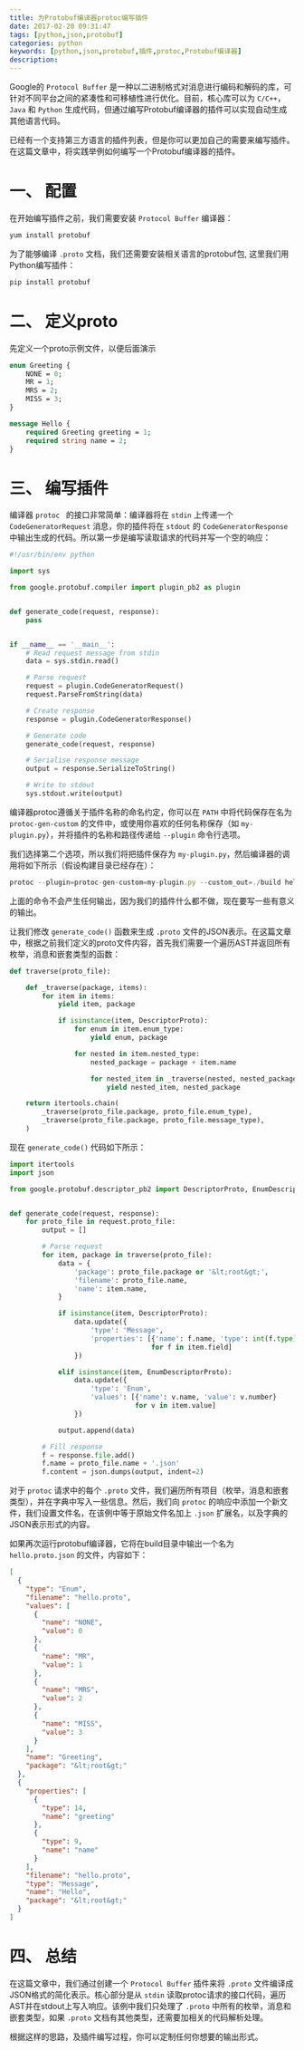 ```yaml
---
title: 为Protobuf编译器protoc编写插件
date: 2017-02-20 09:31:47
tags: [python,json,protobuf]
categories: python
keywords: [python,json,protobuf,插件,protoc,Protobuf编译器]
description:
---
```


Google的 `Protocol Buffer` 是一种以二进制格式对消息进行编码和解码的库，可针对不同平台之间的紧凑性和可移植性进行优化。目前，核心库可以为 `C/C++`，`Java` 和 `Python` 生成代码，但通过编写Protobuf编译器的插件可以实现自动生成其他语言代码。

已经有一个支持第三方语言的插件列表，但是你可以更加自己的需要来编写插件。在这篇文章中，将实践举例如何编写一个Protobuf编译器的插件。

# 一、 配置
在开始编写插件之前，我们需要安装 `Protocol Buffer` 编译器：
```sh
yum install protobuf
```

为了能够编译 `.proto` 文档，我们还需要安装相关语言的protobuf包, 这里我们用Python编写插件：
```sh
pip install protobuf
```

<!-- more -->

# 二、 定义proto
先定义一个proto示例文件，以便后面演示
```proto
enum Greeting {
    NONE = 0;
    MR = 1;
    MRS = 2;
    MISS = 3;
}

message Hello {
    required Greeting greeting = 1;
    required string name = 2;
}
```

# 三、 编写插件
编译器 `protoc ` 的接口非常简单：编译器将在 `stdin` 上传递一个 `CodeGeneratorRequest` 消息，你的插件将在 `stdout` 的 `CodeGeneratorResponse` 中输出生成的代码。所以第一步是编写读取请求的代码并写一个空的响应：
```python
#!/usr/bin/env python

import sys

from google.protobuf.compiler import plugin_pb2 as plugin


def generate_code(request, response):
    pass


if __name__ == '__main__':
    # Read request message from stdin
    data = sys.stdin.read()

    # Parse request
    request = plugin.CodeGeneratorRequest()
    request.ParseFromString(data)

    # Create response
    response = plugin.CodeGeneratorResponse()

    # Generate code
    generate_code(request, response)

    # Serialise response message
    output = response.SerializeToString()

    # Write to stdout
    sys.stdout.write(output)
```

编译器protoc遵循关于插件名称的命名约定，你可以在 `PATH` 中将代码保存在名为 `protoc-gen-custom` 的文件中，或使用你喜欢的任何名称保存（如 `my-plugin.py`），并将插件的名称和路径传递给 `--plugin` 命令行选项。

我们选择第二个选项，所以我们将把插件保存为 `my-plugin.py`，然后编译器的调用将如下所示（假设构建目录已经存在）：
```js
protoc --plugin=protoc-gen-custom=my-plugin.py --custom_out=./build hello.proto
```
上面的命令不会产生任何输出，因为我们的插件什么都不做，现在要写一些有意义的输出。

让我们修改 `generate_code()` 函数来生成 `.proto` 文件的JSON表示。在这篇文章中，根据之前我们定义的proto文件内容，首先我们需要一个遍历AST并返回所有枚举，消息和嵌套类型的函数：
```python
def traverse(proto_file):

    def _traverse(package, items):
        for item in items:
            yield item, package

            if isinstance(item, DescriptorProto):
                for enum in item.enum_type:
                    yield enum, package

                for nested in item.nested_type:
                    nested_package = package + item.name

                    for nested_item in _traverse(nested, nested_package):
                        yield nested_item, nested_package

    return itertools.chain(
        _traverse(proto_file.package, proto_file.enum_type),
        _traverse(proto_file.package, proto_file.message_type),
    )
```

现在 `generate_code()` 代码如下所示：
```python
import itertools
import json

from google.protobuf.descriptor_pb2 import DescriptorProto, EnumDescriptorProto


def generate_code(request, response):
    for proto_file in request.proto_file:
        output = []

        # Parse request
        for item, package in traverse(proto_file):
            data = {
                'package': proto_file.package or '&lt;root&gt;',
                'filename': proto_file.name,
                'name': item.name,
            }

            if isinstance(item, DescriptorProto):
                data.update({
                    'type': 'Message',
                    'properties': [{'name': f.name, 'type': int(f.type)}
                                   for f in item.field]
                })

            elif isinstance(item, EnumDescriptorProto):
                data.update({
                    'type': 'Enum',
                    'values': [{'name': v.name, 'value': v.number}
                               for v in item.value]
                })

            output.append(data)

        # Fill response
        f = response.file.add()
        f.name = proto_file.name + '.json'
        f.content = json.dumps(output, indent=2)
```
对于 `protoc` 请求中的每个 `.proto` 文件，我们遍历所有项目（枚举，消息和嵌套类型），并在字典中写入一些信息。然后，我们向 `protoc` 的响应中添加一个新文件，我们设置文件名，在该例中等于原始文件名加上 `.json` 扩展名，以及字典的JSON表示形式的内容。

如果再次运行protobuf编译器，它将在build目录中输出一个名为 `hello.proto.json` 的文件，内容如下：
```json
[
  {
    "type": "Enum",
    "filename": "hello.proto",
    "values": [
      {
        "name": "NONE",
        "value": 0
      },
      {
        "name": "MR",
        "value": 1
      },
      {
        "name": "MRS",
        "value": 2
      },
      {
        "name": "MISS",
        "value": 3
      }
    ],
    "name": "Greeting",
    "package": "&lt;root&gt;"
  },
  {
    "properties": [
      {
        "type": 14,
        "name": "greeting"
      },
      {
        "type": 9,
        "name": "name"
      }
    ],
    "filename": "hello.proto",
    "type": "Message",
    "name": "Hello",
    "package": "&lt;root&gt;"
  }
]
```

# 四、 总结
在这篇文章中，我们通过创建一个 `Protocol Buffer` 插件来将 `.proto` 文件编译成JSON格式的简化表示。核心部分是从 `stdin` 读取protoc请求的接口代码，遍历AST并在stdout上写入响应。该例中我们只处理了 `.proto` 中所有的枚举，消息和嵌套类型，如果 `.proto` 文档有其他类型，还需要加相关的代码解析处理。

根据这样的思路，及插件编写过程，你可以定制任何你想要的输出形式。


